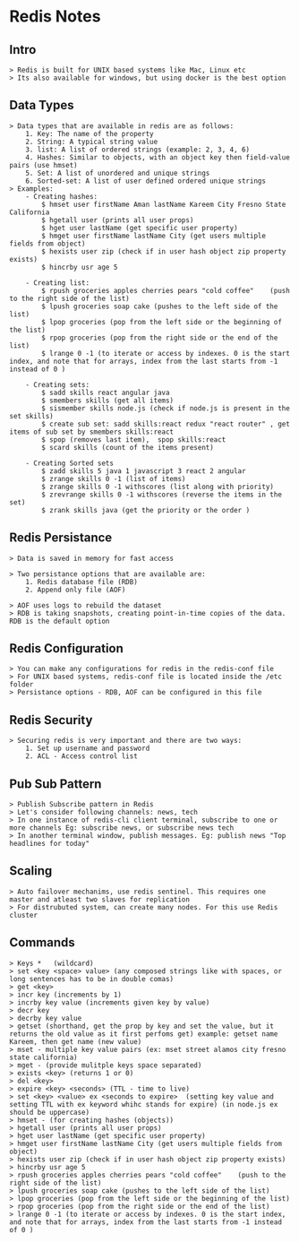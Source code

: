 
# Redis Notes

## Intro
    > Redis is built for UNIX based systems like Mac, Linux etc
    > Its also available for windows, but using docker is the best option

## Data Types
    > Data types that are available in redis are as follows:
        1. Key: The name of the property
        2. String: A typical string value
        3. list: A list of ordered strings (example: 2, 3, 4, 6)
        4. Hashes: Similar to objects, with an object key then field-value pairs (use hmset)
        5. Set: A list of unordered and unique strings
        6. Sorted-set: A list of user defined ordered unique strings
    > Examples:
        - Creating hashes:
            $ hmset user firstName Aman lastName Kareem City Fresno State California
            $ hgetall user (prints all user props)
            $ hget user lastName (get specific user property)
            $ hmget user firstName lastName City (get users multiple fields from object)
            $ hexists user zip (check if in user hash object zip property exists)
            $ hincrby usr age 5
        
        - Creating list:
            $ rpush groceries apples cherries pears "cold coffee"    (push to the right side of the list)
            $ lpush groceries soap cake (pushes to the left side of the list)
            $ lpop groceries (pop from the left side or the beginning of the list)
            $ rpop groceries (pop from the right side or the end of the list)
            $ lrange 0 -1 (to iterate or access by indexes. 0 is the start index, and note that for arrays, index from the last starts from -1 instead of 0 )

        - Creating sets:
            $ sadd skills react angular java
            $ smembers skills (get all items)
            $ sismember skills node.js (check if node.js is present in the set skills)
            $ create sub set: sadd skills:react redux "react router" , get items of sub set by smembers skills:react
            $ spop (removes last item),  spop skills:react
            $ scard skills (count of the items present)

        - Creating Sorted sets
            $ zadd skills 5 java 1 javascript 3 react 2 angular
            $ zrange skills 0 -1 (list of items)
            $ zrange skills 0 -1 withscores (list along with priority)
            $ zrevrange skills 0 -1 withscores (reverse the items in the set)
            $ zrank skills java (get the priority or the order )

## Redis Persistance
    > Data is saved in memory for fast access
    
    > Two persistance options that are available are:
        1. Redis database file (RDB)
        2. Append only file (AOF)
    
    > AOF uses logs to rebuild the dataset
    > RDB is taking snapshots, creating point-in-time copies of the data. RDB is the default option


## Redis Configuration
    > You can make any configurations for redis in the redis-conf file
    > For UNIX based systems, redis-conf file is located inside the /etc folder
    > Persistance options - RDB, AOF can be configured in this file


## Redis Security
    > Securing redis is very important and there are two ways:
        1. Set up username and password
        2. ACL - Access control list

## Pub Sub Pattern
    > Publish Subscribe pattern in Redis
    > Let's consider following channels: news, tech
    > In one instance of redis-cli client terminal, subscribe to one or more channels Eg: subscribe news, or subscribe news tech
    > In another terminal window, publish messages. Eg: publish news "Top headlines for today"

## Scaling
    > Auto failover mechanims, use redis sentinel. This requires one master and atleast two slaves for replication
    > For distrubuted system, can create many nodes. For this use Redis cluster 

## Commands
    > Keys *   (wildcard)
    > set <key <space> value> (any composed strings like with spaces, or long sentences has to be in double comas)
    > get <key>
    > incr key (increments by 1)
    > incrby key value (increments given key by value)
    > decr key
    > decrby key value
    > getset (shorthand, get the prop by key and set the value, but it returns the old value as it first perfoms get) example: getset name Kareem, then get name (new value)
    > mset - multiple key value pairs (ex: mset street alamos city fresno state california)
    > mget - (provide mulitple keys space separated)
    > exists <key> (returns 1 or 0)
    > del <key>
    > expire <key> <seconds> (TTL - time to live)
    > set <key> <value> ex <seconds to expire>  (setting key value and setting TTL with ex keyword whihc stands for expire) (in node.js ex should be uppercase)
    > hmset - (for creating hashes (objects))
    > hgetall user (prints all user props)
    > hget user lastName (get specific user property)
    > hmget user firstName lastName City (get users multiple fields from object)
    > hexists user zip (check if in user hash object zip property exists)
    > hincrby usr age 5
    > rpush groceries apples cherries pears "cold coffee"    (push to the right side of the list)
    > lpush groceries soap cake (pushes to the left side of the list)
    > lpop groceries (pop from the left side or the beginning of the list)
    > rpop groceries (pop from the right side or the end of the list)
    > lrange 0 -1 (to iterate or access by indexes. 0 is the start index, and note that for arrays, index from the last starts from -1 instead of 0 )

    